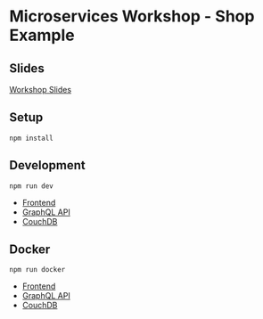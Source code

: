 # Microservices Workshop - Shop Example

## Slides

[Workshop Slides](packages/docs/microservices.pdf)

## Setup

```
npm install
```

## Development

```
npm run dev
```

- [Frontend](http://localhost:4000)
- [GraphQL API](http://localhost:3000)
- [CouchDB](http://couchdb.localhost/_utils/)

## Docker

```
npm run docker
```

- [Frontend](http://frontend.localhost)
- [GraphQL API](http://graphql.localhost)
- [CouchDB](http://couchdb.localhost/_utils/)
